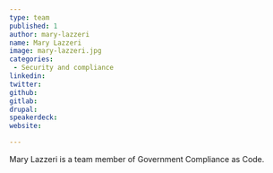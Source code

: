```yaml
---
type: team
published: 1
author: mary-lazzeri
name: Mary Lazzeri
image: mary-lazzeri.jpg
categories:
 - Security and compliance
linkedin: 
twitter: 
github: 
gitlab: 
drupal: 
speakerdeck: 
website: 

---
```


Mary Lazzeri is a team member of Government Compliance as Code.